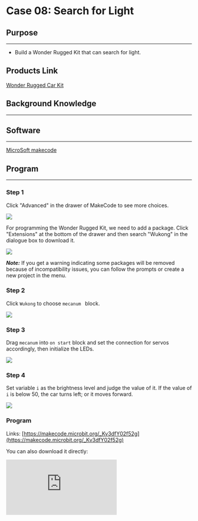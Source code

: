 ﻿# Case 08: Search for Light

## Purpose
---

- Build a Wonder Rugged Kit that can search for light.

## Products Link

[Wonder Rugged Car Kit](https://shop.elecfreaks.com/products/elecfreaks-micro-bit-wonder-rugged-car-kit-without-micro-bit-board)

## Background Knowledge
---

## Software
---

[MicroSoft makecode](https://makecode.microbit.org/#)

## Program
---

### Step 1

Click "Advanced" in the drawer of MakeCode to see more choices.

![](https://wiki-media-ef.oss-cn-hongkong.aliyuncs.com//images/Mecanum_wheel_car_kit_case_01_01.png)

For programming the Wonder Rugged Kit, we need to add a package. Click "Extensions" at the bottom of the drawer and then search "Wukong" in the dialogue box to download it.

![](https://wiki-media-ef.oss-cn-hongkong.aliyuncs.com//images/Mecanum_wheel_car_kit_case_01_02.png)

***Note:*** If you get a warning indicating some packages will be removed because of incompatibility issues, you can follow the prompts or create a new project in the menu.

### Step 2

Click `Wukong` to choose `mecanum ` block.

![](https://wiki-media-ef.oss-cn-hongkong.aliyuncs.com//images/Mecanum_wheel_car_kit_case_01_03.png)

### Step 3

Drag `mecanum` into `on start`  block and set the connection for servos accordingly, then initialize the LEDs.



![](https://wiki-media-ef.oss-cn-hongkong.aliyuncs.com//images/Mecanum_wheel_car_kit_case_08_05.png)


### Step 4

Set variable `i` as the brightness level and judge the value of it. If the value of `i` is below 50, the car turns left; or it moves forward.



![](https://wiki-media-ef.oss-cn-hongkong.aliyuncs.com//images/Mecanum_wheel_car_kit_case_08_06.png)


### Program

Links: [https://makecode.microbit.org/_Kv3dfY02f52g](https://makecode.microbit.org/_Kv3dfY02f52g)

You can also download it directly:

<div
    style={{
        position: 'relative',
        paddingBottom: '60%',
        overflow: 'hidden',
    }}
>
    <iframe
        src="https://makecode.microbit.org/_Kv3dfY02f52g"
        frameborder="0"
        sandbox="allow-popups allow-forms allow-scripts allow-same-origin"
        style={{
            position: 'absolute',
            width: '100%',
            height: '100%',
        }}
    />
</div>

### Result

The car spins itself if no light being detected, or it goes straight towards the light.

## Exploration
---

If we want the farther away the car is from the light source, the faster it is; and the closer it is to the light source, the slower it is, how to programme?

## FAQ
---

## Relevant Files
---
